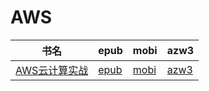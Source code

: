 # AWS

| 书名 | epub | mobi | azw3 |
| --- | --- | --- | --- |
| [AWS云计算实战](http://ct.dalanmei.com/f/31084289-572125194-c54f2e) | [epub](http://ct.dalanmei.com/f/31084289-572125194-c54f2e) | [mobi](http://ct.dalanmei.com/f/31084289-571635155-f73d3f) | [azw3](http://ct.dalanmei.com/f/31084289-572185469-1311fb) |

